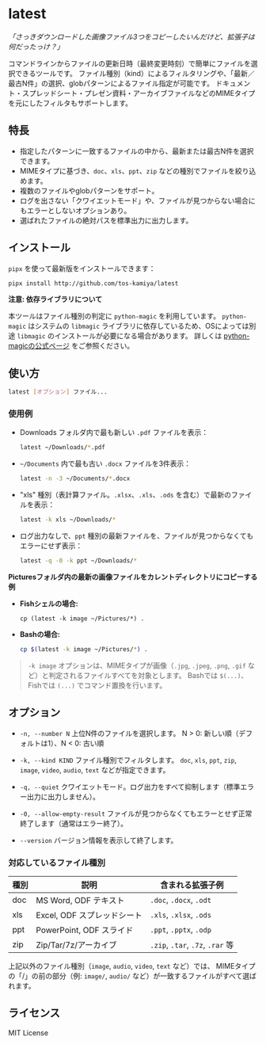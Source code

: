 # latest

_「さっきダウンロードした画像ファイル3つをコピーしたいんだけど、拡張子は何だったっけ？」_

コマンドラインからファイルの更新日時（最終変更時刻）で簡単にファイルを選択できるツールです。
ファイル種別（kind）によるフィルタリングや、「最新／最古N件」の選択、globパターンによるファイル指定が可能です。
ドキュメント・スプレッドシート・プレゼン資料・アーカイブファイルなどのMIMEタイプを元にしたフィルタもサポートします。

## 特長

* 指定したパターンに一致するファイルの中から、最新または最古N件を選択できます。
* MIMEタイプに基づき、`doc`、`xls`、`ppt`、`zip` などの種別でファイルを絞り込めます。
* 複数のファイルやglobパターンをサポート。
* ログを出さない「クワイエットモード」や、ファイルが見つからない場合にもエラーとしないオプションあり。
* 選ばれたファイルの絶対パスを標準出力に出力します。

## インストール

`pipx` を使って最新版をインストールできます：

```sh
pipx install http://github.com/tos-kamiya/latest
```

**注意: 依存ライブラリについて**

本ツールはファイル種別の判定に `python-magic` を利用しています。
`python-magic` はシステムの `libmagic` ライブラリに依存しているため、OSによっては別途 `libmagic` のインストールが必要になる場合があります。
詳しくは [python-magicの公式ページ](https://github.com/ahupp/python-magic) をご参照ください。

## 使い方

```sh
latest [オプション] ファイル...
```

### 使用例

* Downloads フォルダ内で最も新しい `.pdf` ファイルを表示：

  ```sh
  latest ~/Downloads/*.pdf
  ```

* `~/Documents` 内で最も古い `.docx` ファイルを3件表示：

  ```sh
  latest -n -3 ~/Documents/*.docx
  ```

* "xls" 種別（表計算ファイル。`.xlsx`、`.xls`、`.ods` を含む）で最新のファイルを表示：

  ```sh
  latest -k xls ~/Downloads/*
  ```

* ログ出力なしで、`ppt` 種別の最新ファイルを、ファイルが見つからなくてもエラーにせず表示：

  ```sh
  latest -q -0 -k ppt ~/Downloads/*
  ```

**Picturesフォルダ内の最新の画像ファイルをカレントディレクトリにコピーする例**

* **Fishシェルの場合:**

  ```fish
  cp (latest -k image ~/Pictures/*) .
  ```

* **Bashの場合:**

  ```bash
  cp $(latest -k image ~/Pictures/*) .
  ```

> `-k image` オプションは、MIMEタイプが画像（`.jpg`, `.jpeg`, `.png`, `.gif` など）と判定されるファイルすべてを対象とします。
> Bashでは `$(...)`、Fishでは `(...)` でコマンド置換を行います。

## オプション

* `-n, --number N`
  上位N件のファイルを選択します。
  N > 0: 新しい順（デフォルトは1）、N < 0: 古い順

* `-k, --kind KIND`
  ファイル種別でフィルタします。
  `doc`, `xls`, `ppt`, `zip`, `image`, `video`, `audio`, `text` などが指定できます。

* `-q, --quiet`
  クワイエットモード。ログ出力をすべて抑制します（標準エラー出力に出力しません）。

* `-0, --allow-empty-result`
  ファイルが見つからなくてもエラーとせず正常終了します（通常はエラー終了）。

* `--version`
  バージョン情報を表示して終了します。

### 対応しているファイル種別

| 種別 | 説明                   | 含まれる拡張子例                        |
| ---- | -------------------- | ------------------------------- |
| doc  | MS Word, ODF テキスト    | `.doc`, `.docx`, `.odt`         |
| xls  | Excel, ODF スプレッドシート  | `.xls`, `.xlsx`, `.ods`         |
| ppt  | PowerPoint, ODF スライド | `.ppt`, `.pptx`, `.odp`         |
| zip  | Zip/Tar/7z/アーカイブ     | `.zip`, `.tar`, `.7z`, `.rar` 等 |

上記以外のファイル種別（`image`, `audio`, `video`, `text` など）では、
MIMEタイプの「/」の前の部分（例: `image/`, `audio/` など）が一致するファイルがすべて選ばれます。

## ライセンス

MIT License
